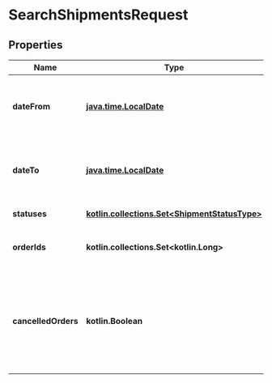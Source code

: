
# SearchShipmentsRequest

## Properties
| Name | Type | Description | Notes |
| ------------ | ------------- | ------------- | ------------- |
| **dateFrom** | [**java.time.LocalDate**](java.time.LocalDate.md) | Начальная дата для фильтрации по дате отгрузки (включительно).  Формат даты: &#x60;ДД-ММ-ГГГГ&#x60;.  |  |
| **dateTo** | [**java.time.LocalDate**](java.time.LocalDate.md) | Конечная дата для фильтрации по дате отгрузки (включительно).  Формат даты: &#x60;ДД-ММ-ГГГГ&#x60;.  |  |
| **statuses** | [**kotlin.collections.Set&lt;ShipmentStatusType&gt;**](ShipmentStatusType.md) | Список статусов отгрузок. |  [optional] |
| **orderIds** | **kotlin.collections.Set&lt;kotlin.Long&gt;** | Список идентификаторов заказов из отгрузок. |  [optional] |
| **cancelledOrders** | **kotlin.Boolean** | Возвращать ли отмененные заказы.  Значение по умолчанию — &#x60;true&#x60;. Если возвращать отмененные заказы не нужно, передайте значение &#x60;false&#x60;.  |  [optional] |



